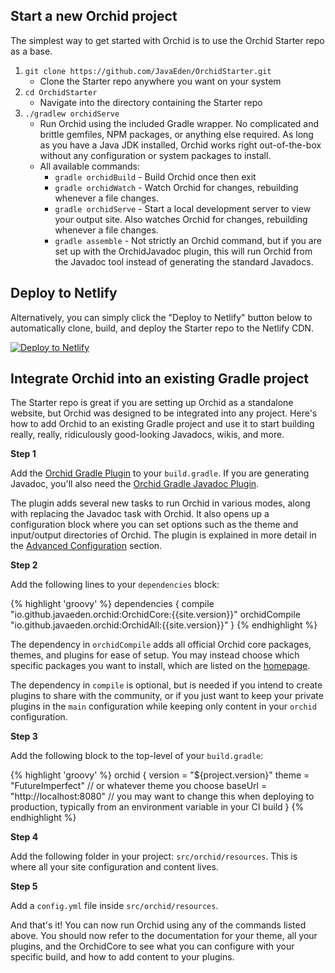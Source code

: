 ---
---

## Start a new Orchid project

The simplest way to get started with Orchid is to use the Orchid Starter repo as a base. 

1) `git clone https://github.com/JavaEden/OrchidStarter.git`
    * Clone the Starter repo anywhere you want on your system
2) `cd OrchidStarter`
    * Navigate into the directory containing the Starter repo
3) `./gradlew orchidServe`
    * Run Orchid using the included Gradle wrapper. No complicated and brittle gemfiles, NPM packages, or anything else 
    required. As long as you have a Java JDK installed, Orchid works right out-of-the-box without any configuration or
    system packages to install.
    * All available commands:
        - `gradle orchidBuild` - Build Orchid once then exit
        - `gradle orchidWatch` - Watch Orchid for changes, rebuilding whenever a file changes. 
        - `gradle orchidServe` - Start a local development server to view your output site. Also watches Orchid for changes, rebuilding whenever a file changes.
        - `gradle assemble` - Not strictly an Orchid command, but if you are set up with the OrchidJavadoc plugin, this will run Orchid from the Javadoc tool instead of generating the standard Javadocs. 

## Deploy to Netlify
    
Alternatively, you can simply click the "Deploy to Netlify" button below to automatically clone, build, and deploy the 
Starter repo to the Netlify CDN. 

[![Deploy to Netlify](https://www.netlify.com/img/deploy/button.svg)](https://app.netlify.com/start/deploy?repository=https://github.com/JavaEden/OrchidStarter)
    
## Integrate Orchid into an existing Gradle project

The Starter repo is great if you are setting up Orchid as a standalone website, but Orchid was designed to be integrated
into any project. Here's how to add Orchid to an existing Gradle project and use it to start building really, really, 
ridiculously good-looking Javadocs, wikis, and more. 

**Step 1**

Add the [Orchid Gradle Plugin](https://plugins.gradle.org/plugin/com.eden.orchidPlugin) to your `build.gradle`. If you 
are generating Javadoc, you'll also need the [Orchid Gradle Javadoc Plugin](https://plugins.gradle.org/plugin/com.eden.orchidJavadocPlugin).

The plugin adds several new tasks to run Orchid in various modes, along with replacing the Javadoc task with Orchid. It
also opens up a configuration block where you can set options such as the theme and input/output directories of Orchid. 
The plugin is explained in more detail in the [Advanced Configuration](#) section.

**Step 2**

Add the following lines to your `dependencies` block:

{% highlight 'groovy' %}
dependencies {
    compile "io.github.javaeden.orchid:OrchidCore:{{site.version}}"
    orchidCompile "io.github.javaeden.orchid:OrchidAll:{{site.version}}"
}
{% endhighlight %}

The dependency in `orchidCompile` adds all official Orchid core packages, themes, and plugins for ease of setup. You
may instead choose which specific packages you want to install, which are listed on the [homepage]({{site.baseUrl}}). 

The dependency in `compile` is optional, but is needed if you intend to create plugins to share with the community, or
if you just want to keep your private plugins in the `main` configuration while keeping only content in your `orchid`
configuration.

**Step 3**

Add the following block to the top-level of your `build.gradle`:

{% highlight 'groovy' %}
orchid {
    version = "${project.version}" 
    theme = "FutureImperfect" // or whatever theme you choose
    baseUrl = "http://localhost:8080" // you may want to change this when deploying to production, typically from an environment variable in your CI build
}
{% endhighlight %}

**Step 4**

Add the following folder in your project: `src/orchid/resources`. This is where all your site configuration and 
content lives.

**Step 5**

Add a `config.yml` file inside `src/orchid/resources`.


And that's it! You can now run Orchid using any of the commands listed above. You should now refer to the documentation 
for your theme, all your plugins, and the OrchidCore to see what you can configure with your specific build, and how to 
add content to your plugins. 